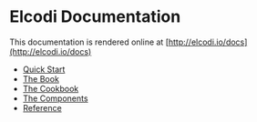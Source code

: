 Elcodi Documentation
====================

This documentation is rendered online at 
[http://elcodi.io/docs](http://elcodi.io/docs)

* [Quick Start](http://elcodi.io/docs/quick-start.html)
* [The Book](http://elcodi.io/docs/book/index.html)
* [The Cookbook](http://elcodi.io/docs/cookbook/index.html)
* [The Components](http://elcodi.io/docs/components/index.html)
* [Reference](http://elcodi.io/docs/reference/index.html)
